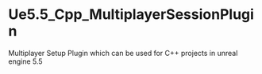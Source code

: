 # Ue5.5_Cpp_MultiplayerSessionPlugin
 Multiplayer Setup Plugin which can be used for C++ projects in unreal engine 5.5
